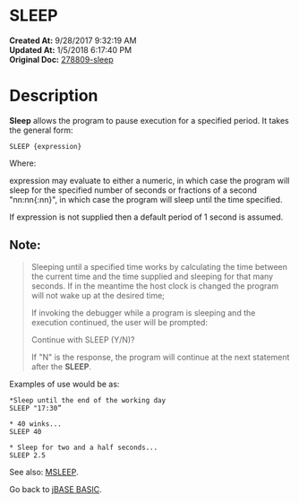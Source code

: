 # SLEEP

**Created At:** 9/28/2017 9:32:19 AM  
**Updated At:** 1/5/2018 6:17:40 PM  
**Original Doc:** [278809-sleep](https://docs.jbase.com/36868-jbase-basic/278809-sleep)  


# Description

**Sleep** allows the program to pause execution for a specified period. It takes the general form:

```
SLEEP {expression}
```

Where:

expression may evaluate to either a numeric, in which case the program will sleep for the specified number of seconds or fractions of a second "nn:nn{:nn}", in which case the program will sleep until the time specified.

If expression is not supplied then a default period of 1 second is assumed.

## Note:


> Sleeping until a specified time works by calculating the time between the current time and the time supplied and sleeping for that many seconds. If in the meantime the host clock is changed the program will not wake up at the desired time;
> 
> If invoking the debugger while a program is sleeping and the execution continued, the user will be prompted:
> 
> Continue with SLEEP (Y/N)?
> 
> If "N" is the response, the program will continue at the next statement after the **SLEEP**.


Examples of use would be as:

```
*Sleep until the end of the working day
SLEEP "17:30”

* 40 winks...
SLEEP 40

* Sleep for two and a half seconds...
SLEEP 2.5
```



See also: [MSLEEP](276984-msleep).

Go back to [jBASE BASIC](263498-jbase-basic).


